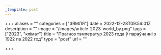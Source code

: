 ```yaml
---
_template: post
---
```



+++
aliases = ""
categories = ["ЗЯМЛЯ"]
date = 2022-12-28T09:56:01Z
description = ""
image = "/images/article-2023-world_by.png"
tags = ["2023", "клiмат"]
title = "Прагноз тэмператур 2023 года ў параўнанні з 1922 па 2022 год"
type = "post"
url = ""

+++
